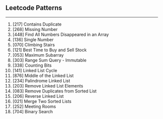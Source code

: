 ## Leetcode Patterns

---

1. [217] Contains Duplicate
2. [268] Missing Number
3. [448] Find All Numbers Disappeared in an Array
4. [136] Single Number
5. [070] Climbing Stairs
6. [121] Best Time to Buy and Sell Stock
7. [053] Maximum Subarray
8. [303] Range Sum Query - Immutable
9. [338] Counting Bits
10. [141] Linked List Cycle
11. [876] Middle of the Linked List
12. [234] Palindrome Linked List
13. [203] Remove Linked List Elements
14. [083] Remove Duplicates from Sorted List
15. [206] Reverse Linked List
16. [021] Merge Two Sorted Lists
17. [252] Meeting Rooms
18. [704] Binary Search
